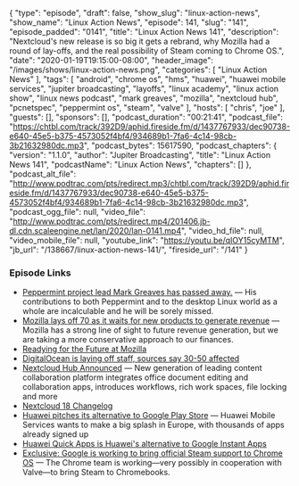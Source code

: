{
  "type": "episode",
  "draft": false,
  "show_slug": "linux-action-news",
  "show_name": "Linux Action News",
  "episode": 141,
  "slug": "141",
  "episode_padded": "0141",
  "title": "Linux Action News 141",
  "description": "Nextcloud's new release is so big it gets a rebrand, why Mozilla had a round of lay-offs, and the real possibility of Steam coming to Chrome OS.",
  "date": "2020-01-19T19:15:00-08:00",
  "header_image": "/images/shows/linux-action-news.png",
  "categories": [
    "Linux Action News"
  ],
  "tags": [
    "android",
    "chrome os",
    "hms",
    "huawei",
    "huawei mobile services",
    "jupiter broadcasting",
    "layoffs",
    "linux academy",
    "linux action show",
    "linux news podcast",
    "mark greaves",
    "mozilla",
    "nextcloud hub",
    "pcnetspec",
    "peppermint os",
    "steam",
    "valve"
  ],
  "hosts": [
    "chris",
    "joe"
  ],
  "guests": [],
  "sponsors": [],
  "podcast_duration": "00:21:41",
  "podcast_file": "https://chtbl.com/track/392D9/aphid.fireside.fm/d/1437767933/dec90738-e640-45e5-b375-4573052f4bf4/934689b1-7fa6-4c14-98cb-3b21632980dc.mp3",
  "podcast_bytes": 15617590,
  "podcast_chapters": {
    "version": "1.1.0",
    "author": "Jupiter Broadcasting",
    "title": "Linux Action News 141",
    "podcastName": "Linux Action News",
    "chapters": []
  },
  "podcast_alt_file": "http://www.podtrac.com/pts/redirect.mp3/chtbl.com/track/392D9/aphid.fireside.fm/d/1437767933/dec90738-e640-45e5-b375-4573052f4bf4/934689b1-7fa6-4c14-98cb-3b21632980dc.mp3",
  "podcast_ogg_file": null,
  "video_file": "http://www.podtrac.com/pts/redirect.mp4/201406.jb-dl.cdn.scaleengine.net/lan/2020/lan-0141.mp4",
  "video_hd_file": null,
  "video_mobile_file": null,
  "youtube_link": "https://youtu.be/qIOY15cyMTM",
  "jb_url": "/138667/linux-action-news-141/",
  "fireside_url": "/141"
}


### Episode Links

  * [ Peppermint project lead Mark Greaves has passed away.](https://forum.peppermintos.com/index.php/topic,9283.msg93570.html " Peppermint project lead Mark Greaves has passed away.") — His contributions to both Peppermint and to the desktop Linux world as a whole are incalculable and he will be sorely missed.
  * [Mozilla lays off 70 as it waits for new products to generate revenue](https://techcrunch.com/2020/01/15/mozilla-lays-off-70-as-it-waits-for-subscription-products-to-generate-revenue/ "Mozilla lays off 70 as it waits for new products to generate revenue") — Mozilla has a strong line of sight to future revenue generation, but we are taking a more conservative approach to our finances.
  * [Readying for the Future at Mozilla](https://blog.mozilla.org/blog/2020/01/15/readying-for-the-future-at-mozilla/ "Readying for the Future at Mozilla")
  * [DigitalOcean is laying off staff, sources say 30-50 affected](https://techcrunch.com/2020/01/17/digitalocean-layoffs/ "DigitalOcean is laying off staff, sources say 30-50 affected")
  * [Nextcloud Hub Announced](https://nextcloud.com/blog/the-new-standard-in-on-premises-team-collaboration-nextcloud-hub/ "Nextcloud Hub Announced") — New generation of leading content collaboration platform integrates office document editing and collaboration apps, introduces workflows, rich work spaces, file locking and more
  * [Nextcloud 18 Changelog](https://nextcloud.com/changelog/#latest18 "Nextcloud 18 Changelog")
  * [Huawei pitches its alternative to Google Play Store](https://www.techradar.com/news/huawei-pitches-its-alternative-to-google-play-store "Huawei pitches its alternative to Google Play Store") — Huawei Mobile Services wants to make a big splash in Europe, with thousands of apps already signed up
  * [Huawei Quick Apps is Huawei's alternative to Google Instant Apps](https://www.xda-developers.com/huawei-quick-apps-alternative-google-instant-apps/ "Huawei Quick Apps is Huawei's alternative to Google Instant Apps")
  * [Exclusive: Google is working to bring official Steam support to Chrome OS](https://www.androidpolice.com/2020/01/17/exclusive-google-is-working-to-bring-steam-to-chrome-os/ "Exclusive: Google is working to bring official Steam support to Chrome OS") — The Chrome team is working—very possibly in cooperation with Valve—to bring Steam to Chromebooks.


